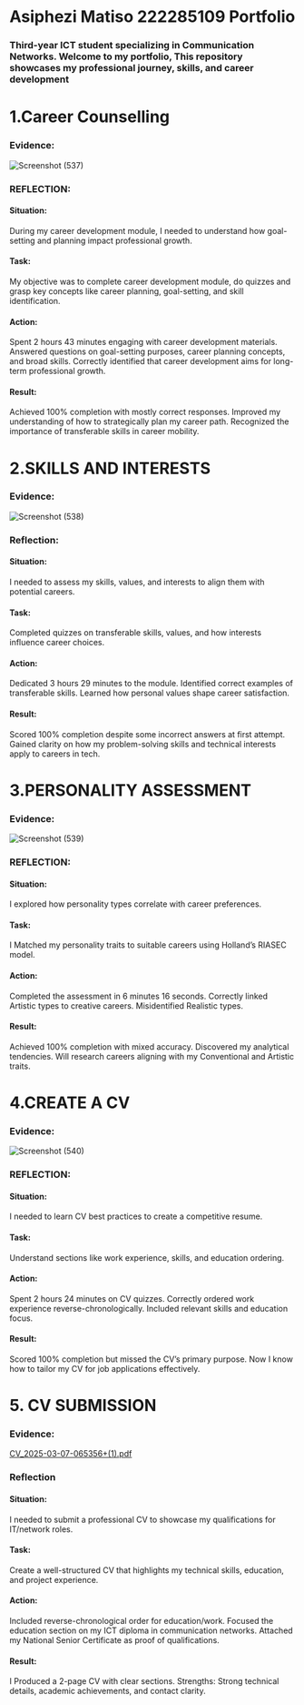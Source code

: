# Asiphezi Matiso 222285109 Portfolio
### Third-year ICT student specializing in Communication Networks. Welcome to my portfolio, This repository showcases my professional journey, skills, and career development
# 1.Career Counselling 
### Evidence:
![Screenshot (537)](https://github.com/user-attachments/assets/83971d74-091f-41bd-bc01-2e32c35cd725)
### REFLECTION:
#### Situation:
During my career development module, I needed to understand how goal-setting and planning impact professional growth.
#### Task:
My objective was to complete career development module, do quizzes and grasp key concepts like career planning, goal-setting, and skill identification.
#### Action:
Spent 2 hours 43 minutes engaging with career development materials.
Answered questions on goal-setting purposes, career planning concepts, and broad skills.
Correctly identified that career development aims for long-term professional growth.
#### Result:
Achieved 100% completion with mostly correct responses.
Improved my understanding of how to strategically plan my career path.
Recognized the importance of transferable skills in career mobility.

# 2.SKILLS AND INTERESTS 
### Evidence: 
![Screenshot (538)](https://github.com/user-attachments/assets/6af82b4f-3b4d-4793-a9d7-f48d505bf243)
### Reflection:
#### Situation:
I needed to assess my skills, values, and interests to align them with potential careers.
#### Task:
Completed quizzes on transferable skills, values, and how interests influence career choices.
#### Action:
Dedicated 3 hours 29 minutes to the module.
Identified correct examples of transferable skills.
Learned how personal values shape career satisfaction.
#### Result:
Scored 100% completion despite some incorrect answers at first attempt.
Gained clarity on how my problem-solving skills and technical interests apply to careers in tech.
# 3.PERSONALITY ASSESSMENT 
### Evidence:
![Screenshot (539)](https://github.com/user-attachments/assets/feb53cf3-60bd-409e-8af7-14d9dbe0f279)
### REFLECTION:
#### Situation:
I explored how personality types correlate with career preferences.
#### Task:
I Matched my personality traits to suitable careers using Holland’s RIASEC model.
#### Action:
Completed the assessment in 6 minutes 16 seconds.
Correctly linked Artistic types to creative careers.
Misidentified Realistic types.
#### Result:
Achieved 100% completion with mixed accuracy.
Discovered my analytical tendencies.
Will research careers aligning with my Conventional and Artistic traits.
# 4.CREATE A CV  
### Evidence:
![Screenshot (540)](https://github.com/user-attachments/assets/9c5c0cd4-2983-4abc-b097-bf287a01b665)
### REFLECTION:
#### Situation:
I needed to learn CV best practices to create a competitive resume.
#### Task:
Understand sections like work experience, skills, and education ordering.
#### Action:
Spent 2 hours 24 minutes on CV quizzes.
Correctly ordered work experience reverse-chronologically.
Included relevant skills and education focus.
#### Result:
Scored 100% completion but missed the CV’s primary purpose.
Now I know how to tailor my CV for job applications effectively.
# 5. CV SUBMISSION 
### Evidence:
[CV_2025-03-07-065356+(1).pdf](https://github.com/user-attachments/files/20375700/CV_2025-03-07-065356%2B.1.pdf)
### Reflection
#### Situation:
I needed to submit a professional CV to showcase my qualifications for IT/network roles.
#### Task:
Create a well-structured CV that highlights my technical skills, education, and project experience.
#### Action:
Included reverse-chronological order for education/work.
Focused the education section on my ICT diploma in communication networks.
Attached my National Senior Certificate as proof of qualifications.
#### Result:
I Produced a 2-page CV with clear sections.
Strengths: Strong technical details, academic achievements, and contact clarity.
